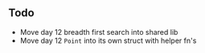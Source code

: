 ## Todo
* Move day 12 breadth first search into shared lib
* Move day 12 `Point` into its own struct with helper fn's
